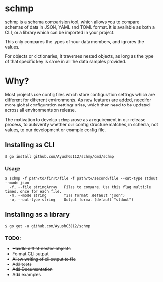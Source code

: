 # schmp


schmp is a schema comparision tool, which allows you to compare schemas of data in JSON, YAML and TOML format.
It is available as both a CLI, or a library which can be imported in your project.

This only compares the types of your data members, and ignores the values.

For objects or dictionaries, it traverses nested objects, as long as the type of that specific key is same in all the data samples provided.


# Why? 

Most projects use config files which store configuration settings which are different for different environments.
As new features are added, need for more global configuration settings arise, which then need to be updated across all environments on release.

The motivation to develop `schmp` arose as a requirement in our release process, to autoverify whether our config structure matches, in schema, not values, to our development or example config file.


## Installing as CLI

``` console
$ go install github.com/AyushG3112/schmp/cmd/schmp
```


### Usage

```
$ schmp -f path/to/first/file -f path/to/second/file --out-type stdout --mode json
  -f, --file stringArray   Files to compare. Use this flag multiple times, once for each file.
  -m, --mode string        file format (default "json")
  -o, --out-type string    Output format (default "stdout")
```

## Installing as a library

``` console
$ go get -u github.com/AyushG3112/schmp
```

### TODO:

 - ~~Handle diff of nested objects~~
 - ~~Format CLI output~~
 - ~~Allow writing of cli output to file~~
 - ~~Add tests~~
 - ~~Add Documentation~~
 - Add examples
 